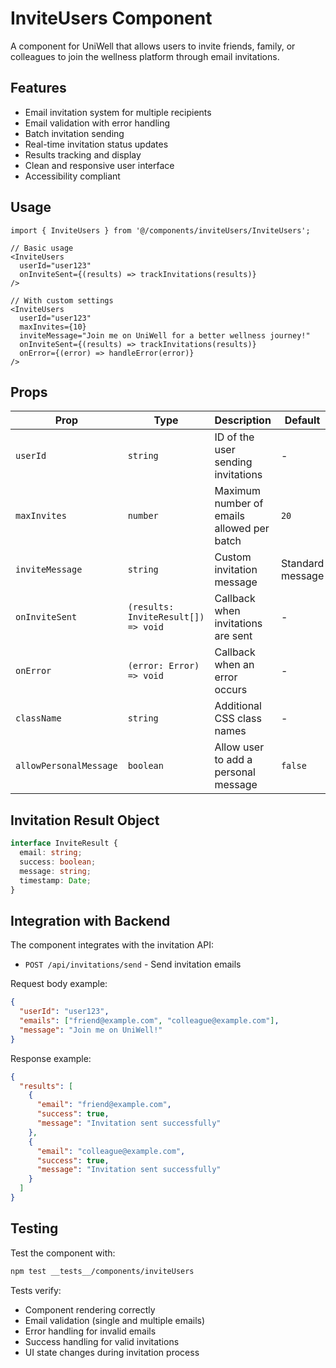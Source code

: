 # InviteUsers Component

A component for UniWell that allows users to invite friends, family, or colleagues to join the wellness platform through email invitations.

## Features

- Email invitation system for multiple recipients
- Email validation with error handling
- Batch invitation sending
- Real-time invitation status updates
- Results tracking and display
- Clean and responsive user interface
- Accessibility compliant

## Usage

```tsx
import { InviteUsers } from '@/components/inviteUsers/InviteUsers';

// Basic usage
<InviteUsers 
  userId="user123"
  onInviteSent={(results) => trackInvitations(results)}
/>

// With custom settings
<InviteUsers 
  userId="user123"
  maxInvites={10}
  inviteMessage="Join me on UniWell for a better wellness journey!"
  onInviteSent={(results) => trackInvitations(results)}
  onError={(error) => handleError(error)}
/>
```

## Props

| Prop | Type | Description | Default |
|------|------|-------------|---------|
| `userId` | `string` | ID of the user sending invitations | - |
| `maxInvites` | `number` | Maximum number of emails allowed per batch | `20` |
| `inviteMessage` | `string` | Custom invitation message | Standard message |
| `onInviteSent` | `(results: InviteResult[]) => void` | Callback when invitations are sent | - |
| `onError` | `(error: Error) => void` | Callback when an error occurs | - |
| `className` | `string` | Additional CSS class names | - |
| `allowPersonalMessage` | `boolean` | Allow user to add a personal message | `false` |

## Invitation Result Object

```typescript
interface InviteResult {
  email: string;
  success: boolean;
  message: string;
  timestamp: Date;
}
```

## Integration with Backend

The component integrates with the invitation API:

- `POST /api/invitations/send` - Send invitation emails

Request body example:
```json
{
  "userId": "user123",
  "emails": ["friend@example.com", "colleague@example.com"],
  "message": "Join me on UniWell!"
}
```

Response example:
```json
{
  "results": [
    {
      "email": "friend@example.com",
      "success": true,
      "message": "Invitation sent successfully"
    },
    {
      "email": "colleague@example.com",
      "success": true,
      "message": "Invitation sent successfully"
    }
  ]
}
```

## Testing

Test the component with:

```bash
npm test __tests__/components/inviteUsers
```

Tests verify:
- Component rendering correctly
- Email validation (single and multiple emails)
- Error handling for invalid emails
- Success handling for valid invitations
- UI state changes during invitation process 